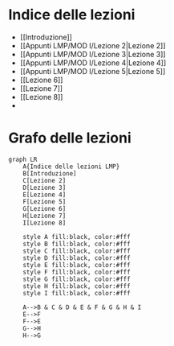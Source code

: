 
# Indice delle lezioni

- [[Introduzione]]
- [[Appunti LMP/MOD I/Lezione 2|Lezione 2]]
- [[Appunti LMP/MOD I/Lezione 3|Lezione 3]]
- [[Appunti LMP/MOD I/Lezione 4|Lezione 4]]
- [[Appunti LMP/MOD I/Lezione 5|Lezione 5]]
- [[Lezione 6]]
- [[Lezione 7]]
- [[Lezione 8]]
- 




# Grafo delle lezioni

```mermaid
graph LR
	A{Indice delle lezioni LMP}
	B[Introduzione]
	C[Lezione 2]
	D[Lezione 3]
	E[Lezione 4]
	F[Lezione 5]
	G[Lezione 6]
	H[Lezione 7]
	I[Lezione 8]

	style A fill:black, color:#fff
	style B fill:black, color:#fff
	style C fill:black, color:#fff
	style D fill:black, color:#fff
	style E fill:black, color:#fff
	style F fill:black, color:#fff
	style G fill:black, color:#fff
	style H fill:black, color:#fff
	style I fill:black, color:#fff
	
	A-->B & C & D & E & F & G & H & I
	E-->F
	F-->E
	G-->H
	H-->G
```
